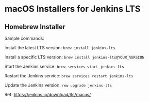 # macOS Installers for Jenkins LTS 

## Homebrew Installer

Sample commands:

Install the latest LTS version: `brew install jenkins-lts`

Install a specific LTS version: `brew install jenkins-lts@YOUR_VERSION`

Start the Jenkins service: `brew services start jenkins-lts`

Restart the Jenkins service: `brew services restart jenkins-lts`

Update the Jenkins version: `rew upgrade jenkins-lts`


Ref: https://jenkins.io/download/lts/macos/
